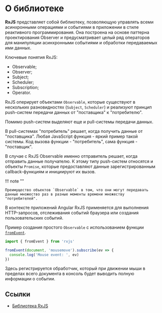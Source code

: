 # О библиотеке

**RxJS** представляет собой библиотеку, позволяющую управлять всеми асинхронными операциями и событиями в приложении в стиле реактивного программирования. Она построена на основе паттерна проектирования Observer и предусматривает целый ряд операторов для манипуляции асинхронными событиями и обработки передаваемых ими данных.

Ключевые понятия RxJS:

- Observable;
- Observer;
- Subject;
- Scheduler;
- Subscription;
- Operator.

RxJS оперирует объектами `Observable`, которые существуют в нескольких разновидностях (`Subject`, `Scheduler`) и реализуют принцип push-систем передачи данных от "поставщика" к "потребителю".

Помимо push-систем выделяют еще и pull-системы передачи данных.

В pull-системах "потребитель" решает, когда получить данные от "поставщика". Любая JavaScript функция - яркий пример такой системы. Код вызова функции - "потребитель", сама функция - "поставщик".

В случае с RxJS Observable именно отправитель решает, когда отправить данные получателю. К этому типу push-систем относятся и объекты `Promise`, которые предоставляют данные зарегистрированным callback-функциям и инициируют их вызов.

!!! note ""

    Преимущество объектов `Observable` в том, что они могут передавать данные множество раз в разные моменты времени множеству "потребителей".

В контексте приложений Angular RxJS применяется для выполнения HTTP-запросов, отслеживания событий браузера или создания пользовательских событий.

Пример создания простого `Observable` с использованием функции [`fromEvent`](https://rxjs.dev/api/index/function/fromEvent).

```ts
import { fromEvent } from 'rxjs'

fromEvent(document, 'mousemove').subscribe(ev => {
  console.log('Mouse event: ', ev)
})
```

Здесь регистрируется обработчик, который при движении мыши в пределах всего документа в консоль будет выводить полную информации о событии.

## Ссылки

- [Библиотека RxJS](https://rxjs.dev/)
